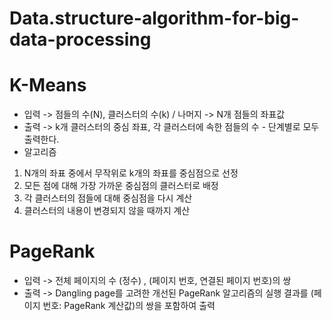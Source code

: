 # Data.structure-algorithm-for-big-data-processing
# K-Means
- 입력 -> 점들의 수(N), 클러스터의 수(k) / 나머지 -> N개 점들의 좌표값
- 출력 -> k개 클러스터의 중심 좌표, 각 클러스터에 속한 점들의 수 - 단계별로 모두 출력한다.
- 알고리즘
1. N개의 좌표 중에서 무작위로 k개의 좌표를 중심점으로 선정
2. 모든 점에 대해 가장 가까운 중심점의 클러스터로 배정
3. 각 클러스터의 점들에 대해 중심점을 다시 계산
4. 클러스터의 내용이 변경되지 않을 때까지 계산

# PageRank
- 입력 -> 전체 페이지의 수 (정수) , (페이지 번호, 연결된 페이지 번호)의 쌍
- 출력 -> Dangling page를 고려한 개선된 PageRank 알고리즘의 실행 결과를 (페이지 번호: PageRank 계산값)의 쌍을 포함하여 출력
